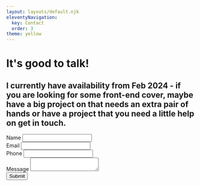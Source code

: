 ```yaml
---
layout: layouts/default.njk
eleventyNavigation:
  key: Contact
  order: 3
theme: yellow
---
```

<div class="left">
<h1>It's good to talk!</h1>
</div>
<div class="calling-card">
<h2>I currently have availability from Feb 2024 - if you are looking for some front-end cover, maybe have a big project on that needs an extra pair of hands or have a project that you need a little help on get in touch. </h2>
</div>

<form class="contact-form" name="contact-form" method="POST" data-netlify="true">
<input type="hidden" name="form-name" value="contact">

<div data-role="row">
<label for="contact-name">Name</label>
<input type="text" id="contact-name">
</div>

<div data-role="row">
<label for="contact-email">Email</label>
<input type="email" id="contact-email">
</div>

<div data-role="row">
<label for="contact-tel">Phone</label>
<input type="tel" id="contact-tel">
</div>

<div data-role="row">
<label for="contact-message">Message</label>
<textarea id="contact-message"></textarea>
</div>

<div data-align="center">
<button type="submit">Submit</button>
</div>

</form>



